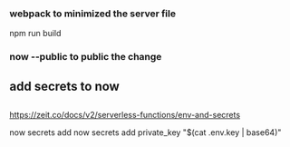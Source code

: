 ### webpack to minimized the server file

npm run build

### now --public to public the change

## add secrets to now

##
https://zeit.co/docs/v2/serverless-functions/env-and-secrets

now secrets add <key> <value>
now secrets add private_key "$(cat .env.key | base64)"
